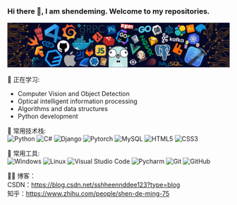 ### Hi there 👋, I am shendeming. Welcome to my repositories.
<div align="center"><img src="https://github.com/shendeming/shendeming/blob/main/background.png" /></div>

💪 正在学习: 
- Computer Vision and Object Detection
- Optical intelligent information processing
- Algorithms and data structures
- Python development

🧠 常用技术栈:        
![Python](https://img.shields.io/badge/-Python-pink?style=flat-square&logo=Python)
![C#](https://img.shields.io/badge/c%23-%23239120.svg?style=flat-square&logo=c-sharp&logoColor=white)
![Django](https://img.shields.io/badge/Django-%2300599C.svg?style=flat-square&logo=django&logoColor=white)
![Pytorch](https://img.shields.io/badge/-Pytorch-oringe?style=flat-square&logo=pytorch)
![MySQL](https://img.shields.io/badge/mysql-%2300f.svg?style=flat-square&logo=mysql&logoColor=white)
![HTML5](https://img.shields.io/badge/-HTML5-E34F26?style=flat-square&logo=html5&logoColor=white)
![CSS3](https://img.shields.io/badge/-CSS3-1572B6?style=flat-square&logo=css3)

🧰 常用工具:      
![Windows](https://img.shields.io/badge/Windows-0078D6?style=flat-square&logo=windows&logoColor=white)
![Linux](https://img.shields.io/badge/Linux-FCC624?style=style=flat-square&logo=linux&logoColor=black)
![Visual Studio Code](https://img.shields.io/badge/-Visual%20Studio%20Code-007ACC?style=flat-square&logo=Visual%20Studio%20Code&logoColor=fff)
![Pycharm](https://img.shields.io/badge/Pycharm-4285F4?style=flat-square&logo=Pycharm&logoColor=white)
![Git](https://img.shields.io/badge/-Git-FCC624?style=flat-square&logo=git)
![GitHub](https://img.shields.io/badge/-GitHub-pink?style=flat-square&logo=github)

🤹‍♀️ 博客：    
CSDN：https://blog.csdn.net/sshheennddee123?type=blog    
知乎：https://www.zhihu.com/people/shen-de-ming-75
